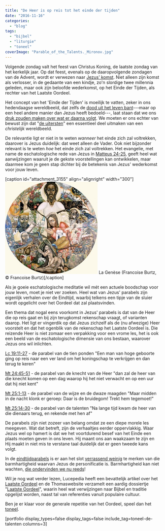 ```yaml
---
title: "De Heer is op reis tot het einde der tijden"
date: "2016-11-16"
categories: 
  - "blog"
tags: 
  - "bijbel"
  - "liturgie"
  - "toneel"
coverImage: "Parable_of_the_Talents._Mironov.jpg"
---
```


Volgende zondag valt het feest van Christus Koning, de laatste zondag van het kerkelijk jaar. Op dat feest, evenals op de daaropvolgende zondagen van de Advent, wordt er verwezen naar [Jezus' komst](/blog/het-rijk-gods/). Niet alleen zijn komst als verlosser, in de gedaante van een kindje, zo'n slordige twee millennia geleden, maar ook zijn beloofde wederkomst, op het Einde der Tijden, als rechter van het Laatste Oordeel.

Het concept van het 'Einde der Tijden' is moeilijk te vatten, zeker in ons hedendaagse wereldbeeld, dat zelfs de [dood uit het leven bant](/blog/christelijke-doodsgedachte/)\---maar op een heel andere manier dan Jezus heeft bedoeld---, laat staan dat we ons [druk zouden maken over wat er daarna volgt](http://blog.adw.org/2016/11/love-of-the-world-fuels-the-fear-of-death/). We moeten er ons echter van bewust zijn dat "[de uitersten](http://prentencatechismus.org/uncategorized/de-vier-uitersten-in-het-algemeen-de-dood/)" een essentieel deel uitmaken van een _christelijk_ wereldbeeld.

De relevantie ligt er niet in te weten _wanneer_ het einde zich zal voltrekken, daarover is Jezus duidelijk: dat weet alleen de Vader. Ook niet bijzonder relevant is te weten _hoe_ het einde zich zal voltrekken. Het evangelie, met name de eschatologische rede van Jezus in [Matteus 24-25](https://rkbijbel.nl/kbs/#/bijbel/neovulgaat/willibrord1975/matteus/24), geeft heel wat aanwijzingen waaruit je de gekste voorstellingen kan ontwikkelen, maar daarmee kom je geen stap dichter bij de betekenis van Jezus' wederkomst voor jouw leven.

\[caption id="attachment\_3155" align="alignright" width="300"\]![La Genèse (Francoise Burtz, © Francoise Burtz)](images/La-Genèse-Francoise-Burtz-©-Francoise-Burtz-300x300.jpg) La Genèse (Francoise Burtz, © Francoise Burtz)\[/caption\]

Als je goeie eschatologische meditatie wil mét een actuele boodschap voor jouw leven, moet je niet ver zoeken. Heel wat van Jezus' parabels zijn eigenlijk verhalen over de Eindtijd, waarbij telkens een tipje van de sluier wordt opgelicht over het Oordeel dat zal plaatsvinden.

Een thema dat nogal eens voorkomt in Jezus' parabels is dat van de Heer die op reis gaat en bij zijn terugkomst rekenschap vraagt, of varianten daarop. Het ligt er vingerdik op dat Jezus zichzelf als de (nu afwezige) Heer voorstelt en dat het ogenblik van de rekenschap het Laatste Oordeel is. Die reizende Heer is niet zomaar een verpakking voor een vrome les, het is ook een beeld van de eschatologische dimensie van ons bestaan, waarover Jezus ons wil inlichten.

[Lc 19:11-27](https://rkbijbel.nl/kbs/#/bijbel/neovulgaat/willibrord1975/lucas/19) - de parabel van de tien ponden "Een man van hoge geboorte ging op reis naar een ver land om het koningschap te verkrijgen en dan terug te keren"

[Mt 24:45-51](https://rkbijbel.nl/kbs/#/bijbel/neovulgaat/willibrord1975/matteus/24) - de parabel van de knecht van de Heer "dan zal de heer van die knecht komen op een dag waarop hij het niet verwacht en op een uur dat hij niet kent"

[Mt 25:1-13](https://rkbijbel.nl/kbs/#/bijbel/neovulgaat/willibrord1975/matteus/25) - de parabel van de wijze en de dwaze maagden "Maar midden in de nacht klonk er geroep: Daar is de bruidegom! Trekt hem tegemoet!"

[Mt 25:14-30](https://rkbijbel.nl/kbs/#/bijbel/neovulgaat/willibrord1975/matteus/25) - de parabel van de talenten "Na lange tijd kwam de heer van die dienaars terug, en rekende met hen af"

De parabels zijn niet zozeer van belang omdat ze een diepe morele les meegeven. Wat dat betreft, zijn de verhaaltjes eerder oppervlakkig. Waar Jezus wel op hamert is dat we het voortdurend besef van het Einde een plaats moeten geven in ons leven. Hij maant ons aan waakzaam te zijn en Hij maakt in niet mis te verstane taal duidelijk dat er geen tweede kans volgt.

In de [eindtijdparabels](https://www.rkdocumenten.nl/rkdocs/index.php?mi=600&doc=4939&id=0&highlight=) is er aan het slot [verrassend weinig](http://blog.adw.org/2016/11/meanest-thing-jesus-ever-said/) te merken van die barmhartigheid waarvan Jezus de personificatie is. Barmhartigheid kan niet wachten, [die ondervinden we nu reeds](https://www.rkdocumenten.nl/rkdocs/index.php?mi=600&doc=5220&id=0&highlight=)!

Wil je nog wat verder lezen, Lucepedia heeft een bevattelijk artikel over het [Laatste Oordeel](https://www.lucepedia.nl/dossieritem/laatste-oordeel/laatste-oordeel) en de Thomaswebsite verzamelt een aardig dossiertje "[Laatste Oordeel](https://www.kuleuven.be/thomas/page/laatste-oordeel/)", waarin heel wat verwijzingen naar Bijbel en traditie opgelijst worden, naast tal van referenties vanuit populaire cultuur.

Ben je er klaar voor de generale repetitie van het Oordeel, speel dan het [toneel](/portfolio/de-talenten/).

\[portfolio display\_types=false display\_tags=false include\_tag=toneel-de-talenten columns=3\]
